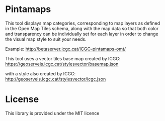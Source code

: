 Pintamaps
=========

This tool displays map categories, corresponding to map layers as defined in the Open Map Tiles schema, along with the map data so that both color and transparency can be individually set for each layer in order to change the visual map style to suit your needs.
 
Example: http://betaserver.icgc.cat/ICGC-pintamaps-omt/

This tool uses a vector tiles base map created by ICGC:
https://geoserveis.icgc.cat/stylesvector/basemap.json

with a style also created by ICGC:
http://geoserveis.icgc.cat/stylesvector/icgc.json

License
=========
This library is provided under the MIT licence
